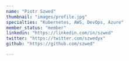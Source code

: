 ```yaml
---
name: "Piotr Szwed"
thumbnail: "images/profile.jpg"
specialties: "Kubernetes, AWS, DevOps, Azure"
member_status: "member"
linkedin: "https://linkedin.com/in/szwed"
twitter: "https://twitter.com/szwedyx"
github: "https://github.com/szwed"

---
```

